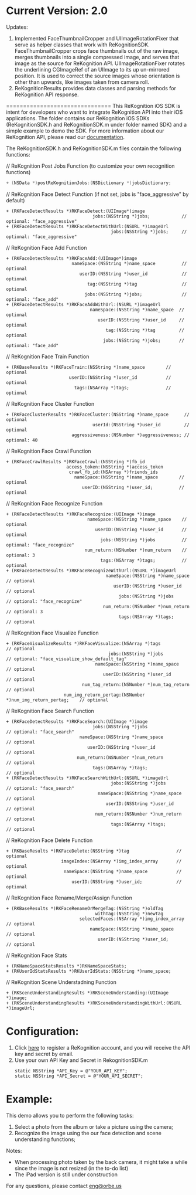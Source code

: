 Current Version: 2.0
===============================
Updates:

1. Implemented FaceThumbnailCropper and UIImageRotationFixer that serve as helper classes that work with ReKognitionSDK.
   FaceThumbnailCropper crops face thumbnails out of the raw image, merges thumbnails into a single compressed image, and serves that image as the source for ReKognition API.
   UIImageRotationFixer rotates the underlining CGImageRef of an UIImage to its up un-mirrored position. It is used to correct the source images whose orientation is other than upwards, like images taken from camera roll.
2. ReKognitionResults provides data classes and parsing methods for ReKognition API response.

===============================
This ReKognition iOS SDK is intent for developers who want to integrate ReKognition API into their 
iOS applications. The folder contains our ReKognition iOS SDKs (ReKognitionSDK.h and ReKognitionSDK.m under folder named SDK) and 
a simple example to demo the SDK. For more information about our ReKognition API, please read our 
<a href="http://v2.rekognition.com/developer/docs">documentation</a>.

The ReKognitionSDK.h and ReKognitionSDK.m files contain the following functions:

// ReKognition Post Jobs Function (to customize your own recognition functions)
```objective-c
+ (NSData *)postReKognitionJobs:(NSDictionary *)jobsDictionary;
```
// ReKognition Face Detect Function (if not set, jobs is "face_aggressive" by default)
<pre><code>+ (RKFaceDetectResults *)RKFaceDetect:(UIImage*)image
                                 jobs:(NSString *)jobs;            // optional: "face_aggressive"
+ (RKFaceDetectResults *)RKFaceDetectWithUrl:(NSURL *)imageUrl
                                        jobs:(NSString *)jobs;     // optional: "face_aggressive"
</code></pre>

// ReKognition Face Add Function
<pre><code>+ (RKFaceDetectResults *)RKFaceAdd:(UIImage*)image
                         nameSpace:(NSString *)name_space          // optional
                            userID:(NSString *)user_id             // optional
                               tag:(NSString *)tag                 // optional
                              jobs:(NSString *)jobs;               // optional: "face_add"
+ (RKFaceDetectResults *)RKFaceAddWithUrl:(NSURL *)imageUrl
                                nameSpace:(NSString *)name_space  // optional
                                   userID:(NSString *)user_id     // optional
                                      tag:(NSString *)tag         // optional
                                     jobs:(NSString *)jobs;       // optional: "face_add"
</code></pre>

// ReKognition Face Train Function
<pre><code>+ (RKBaseResults *)RKFaceTrain:(NSString *)name_space        // optional
                        userID:(NSString *)user_id           // optional
                          tags:(NSArray *)tags;              // optional
</code></pre>

// ReKognition Face Cluster Function
<pre><code>+ (RKFaceClusterResults *)RKFaceCluster:(NSString *)name_space      // optional
                                 userId:(NSString *)user_id         // optional
                         aggressiveness:(NSNumber *)aggressiveness; // optional: 40
</code></pre>

// ReKognition Face Crawl Function
<pre><code>+ (RKFaceCrawlResults *)RKFaceCrawl:(NSString *)fb_id
                       access_token:(NSString *)access_token
                        crawl_fb_id:(NSArray *)friends_ids
                          nameSpace:(NSString *)name_space        // optional
                             userID:(NSString *)user_id;          // optional
</code></pre>

// ReKognition Face Recognize Function
<pre><code>+ (RKFaceDetectResults *)RKFaceRecognize:(UIImage *)image
                               nameSpace:(NSString *)name_space    // optional
                                  userID:(NSString *)user_id       // optional
                                    jobs:(NSString *)jobs          // optional: "face_recognize"
                              num_return:(NSNumber *)num_return    // optional: 3
                                    tags:(NSArray *)tags;          // optional
+ (RKFaceDetectResults *)RKFaceRecognizeWithUrl:(NSURL *)imageUrl
                                      nameSpace:(NSString *)name_space     // optional
                                         userID:(NSString *)user_id        // optional
                                           jobs:(NSString *)jobs           // optional: "face_recognize"
                                     num_return:(NSNumber *)num_return     // optional: 3
                                           tags:(NSArray *)tags;           // optional
</code></pre>

// ReKognition Face Visualize Function
<pre><code>+ (RKFaceVisualizeResults *)RKFaceVisualize:(NSArray *)tags                       // optional
                                       jobs:(NSString *)jobs                      // optional: "face_visualize_show_default_tag"
                                  nameSpace:(NSString *)name_space                // optional
                                     userID:(NSString *)user_id                   // optional
                             num_tag_return:(NSNumber *)num_tag_return            // optional
                      num_img_return_pertag:(NSNumber *)num_img_return_pertag;    // optional
</code></pre>

// ReKognition Face Search Function
<pre><code>+ (RKFaceDetectResults *)RKFaceSearch:(UIImage *)image
                                 jobs:(NSString *)jobs                 // optional: "face_search"
                            nameSpace:(NSString *)name_space           // optional
                               userID:(NSString *)user_id              // optional
                           num_return:(NSNumber *)num_return           // optional
                                 tags:(NSArray *)tags;                 // optional
+ (RKFaceDetectResults *)RKFaceSearchWithUrl:(NSURL *)imageUrl
                                        jobs:(NSString *)jobs          // optional: "face_search"
                                   nameSpace:(NSString *)name_space    // optional
                                      userID:(NSString *)user_id       // optional
                                  num_return:(NSNumber *)num_return    // optional
                                        tags:(NSArray *)tags;          // optional
</code></pre>

// ReKognition Face Delete Function
<pre><code>+ (RKBaseResults *)RKFaceDelete:(NSString *)tag                  // optional
                     imageIndex:(NSArray *)img_index_array       // optional
                      nameSpace:(NSString *)name_space           // optional
                         userID:(NSString *)user_id;             // optional
</code></pre>

// ReKognition Face Rename/Merge/Assign Function
<pre><code>+ (RKBaseResults *)RKFaceRenameOrMergeTag:(NSString *)oldTag
                                  withTag:(NSString *)newTag
                            selectedFaces:(NSArray *)img_index_array     // optional
                                nameSpace:(NSString *)name_space         // optional
                                   userID:(NSString *)user_id;           // optional
</code></pre>

// ReKognition Face Stats
<pre><code>+ (RKNameSpaceStatsResults *)RKNameSpaceStats;
+ (RKUserIdStatsResults *)RKUserIdStats:(NSString *)name_space;
</code></pre>

// ReKognition Scene Understadning Function
<pre><code>+ (RKSceneUnderstandingResults *)RKSceneUnderstanding:(UIImage *)image;
+ (RKSceneUnderstandingResults *)RKSceneUnderstandingWithUrl:(NSURL *)imageUrl;
</code></pre>

Configuration:
===============================
<ol>
<li> Click <a href="http://v2.rekognition.com/user/create">here</a> to register a ReKognition account, and you will receive the API key and secret by email.</li>

<li> Use your own API Key and Secret in RekognitionSDK.m</li>
 
<pre><code>static NSString *API_Key = @"YOUR_API_KEY";
static NSString *API_Secret = @"YOUR_API_SECRET";
</code></pre>

</ol>


Example: 
===============================
This demo allows you to perform the following tasks:
<ol>
<li> Select a photo from the album or take a picture using the camera; </li> 

<li> Recognize the image using the our face detection and scene understanding functions;</li> 
</ol>

Notes: 

<ul>
<li> When processing photo taken by the back camera, it might take a while since the image is not resized (in the to-do list)
</li>
<li> The iPad version is still under construction
</li>
</ul>

For any questions, please contact eng@orbe.us
